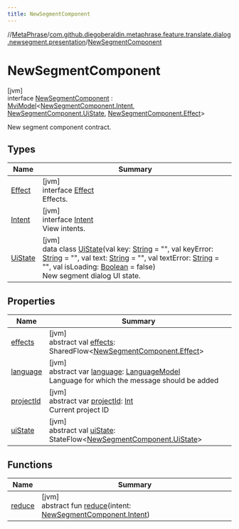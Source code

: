 ```yaml
---
title: NewSegmentComponent
---
```

//[MetaPhrase](../../../index.html)/[com.github.diegoberaldin.metaphrase.feature.translate.dialog.newsegment.presentation](../index.html)/[NewSegmentComponent](index.html)



# NewSegmentComponent



[jvm]\
interface [NewSegmentComponent](index.html) : [MviModel](../../com.github.diegoberaldin.metaphrase.core.common.architecture/-mvi-model/index.html)&lt;[NewSegmentComponent.Intent](-intent/index.html), [NewSegmentComponent.UiState](-ui-state/index.html), [NewSegmentComponent.Effect](-effect/index.html)&gt; 

New segment component contract.



## Types


| Name | Summary |
|---|---|
| [Effect](-effect/index.html) | [jvm]<br>interface [Effect](-effect/index.html)<br>Effects. |
| [Intent](-intent/index.html) | [jvm]<br>interface [Intent](-intent/index.html)<br>View intents. |
| [UiState](-ui-state/index.html) | [jvm]<br>data class [UiState](-ui-state/index.html)(val key: [String](https://kotlinlang.org/api/latest/jvm/stdlib/kotlin/-string/index.html) = &quot;&quot;, val keyError: [String](https://kotlinlang.org/api/latest/jvm/stdlib/kotlin/-string/index.html) = &quot;&quot;, val text: [String](https://kotlinlang.org/api/latest/jvm/stdlib/kotlin/-string/index.html) = &quot;&quot;, val textError: [String](https://kotlinlang.org/api/latest/jvm/stdlib/kotlin/-string/index.html) = &quot;&quot;, val isLoading: [Boolean](https://kotlinlang.org/api/latest/jvm/stdlib/kotlin/-boolean/index.html) = false)<br>New segment dialog UI state. |


## Properties


| Name | Summary |
|---|---|
| [effects](../../com.github.diegoberaldin.metaphrase.core.common.architecture/-mvi-model/effects.html) | [jvm]<br>abstract val [effects](../../com.github.diegoberaldin.metaphrase.core.common.architecture/-mvi-model/effects.html): SharedFlow&lt;[NewSegmentComponent.Effect](-effect/index.html)&gt; |
| [language](language.html) | [jvm]<br>abstract var [language](language.html): [LanguageModel](../../com.github.diegoberaldin.metaphrase.domain.language.data/-language-model/index.html)<br>Language for which the message should be added |
| [projectId](project-id.html) | [jvm]<br>abstract var [projectId](project-id.html): [Int](https://kotlinlang.org/api/latest/jvm/stdlib/kotlin/-int/index.html)<br>Current project ID |
| [uiState](../../com.github.diegoberaldin.metaphrase.core.common.architecture/-mvi-model/ui-state.html) | [jvm]<br>abstract val [uiState](../../com.github.diegoberaldin.metaphrase.core.common.architecture/-mvi-model/ui-state.html): StateFlow&lt;[NewSegmentComponent.UiState](-ui-state/index.html)&gt; |


## Functions


| Name | Summary |
|---|---|
| [reduce](index.html#905360120%2FFunctions%2F2137835383) | [jvm]<br>abstract fun [reduce](index.html#905360120%2FFunctions%2F2137835383)(intent: [NewSegmentComponent.Intent](-intent/index.html)) |

